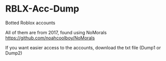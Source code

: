 # RBLX-Acc-Dump
Botted Roblox accounts

All of them are from 2017, found using NoMorals https://github.com/noahcoolboy/NoMorals

If you want easier access to the accounts, download the txt file (Dump1 or Dump2)
